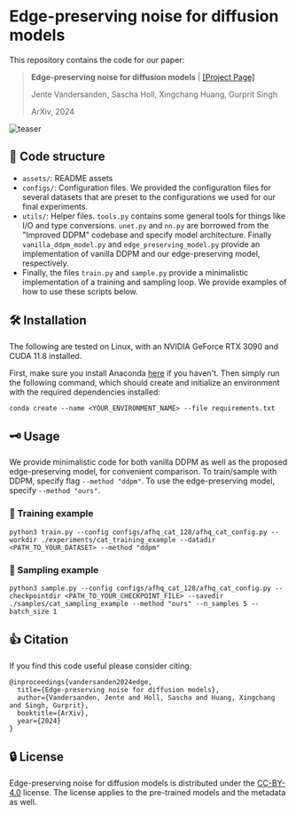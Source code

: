 # Edge-preserving noise for diffusion models
This repository contains the code for our paper:

> **Edge-preserving noise for diffusion models** | [[Project Page]](https://edge-preserving-diffusion.mpi-inf.mpg.de/)
>
> Jente Vandersanden, Sascha Holl, Xingchang Huang, Gurprit Singh
> 
> ArXiv, 2024

![teaser](assets/teaser.png)

## 📂 Code structure

* `assets/`: README assets
* `configs/`: Configuration files. We provided the configuration files for several datasets that are preset to the configurations we used for our final experiments.
* `utils/`: Helper files. `tools.py` contains some general tools for things like I/O and type conversions. `unet.py` and `nn.py` are borrowed from the "Improved DDPM" codebase and specify model architecture. Finally `vanilla_ddpm_model.py` and `edge_preserving_model.py` provide an implementation of vanilla DDPM and our edge-preserving model, respectively.
* Finally, the files `train.py` and `sample.py` provide a minimalistic implementation of a training and sampling loop. We provide examples of how to use these scripts below.
 
## 🛠️ Installation
The following are tested on Linux, with an NVIDIA GeForce RTX 3090 and CUDA 11.8 installed.

First, make sure you install Anaconda [here](https://docs.anaconda.com/anaconda/install/) if you haven't. Then simply run the following command, which should create and initialize an environment with the required dependencies installed:
```
conda create --name <YOUR_ENVIRONMENT_NAME> --file requirements.txt
```

## 🗝️ Usage

We provide minimalistic code for both vanilla DDPM as well as the proposed edge-preserving model, for convenient comparison. To train/sample with DDPM, specify flag `--method "ddpm"`. To use the edge-preserving model, specify `--method "ours"`. 

### 🚀 Training example
```
python3 train.py --config configs/afhq_cat_128/afhq_cat_config.py --workdir ./experiments/cat_training_example --datadir <PATH_TO_YOUR_DATASET> --method "ddpm" 
```

### 🧪 Sampling example
```
python3 sample.py --config configs/afhq_cat_128/afhq_cat_config.py --checkpointdir <PATH_TO_YOUR_CHECKPOINT_FILE> --savedir ./samples/cat_sampling_example --method "ours" --n_samples 5 --batch_size 1
```

## 👍 Citation
If you find this code useful please consider citing:
```
@inproceedings{vandersanden2024edge,
  title={Edge-preserving noise for diffusion models},
  author={Vandersanden, Jente and Holl, Sascha and Huang, Xingchang and Singh, Gurprit},
  booktitle={ArXiv},
  year={2024}
}
```

## 🔒 License
Edge-preserving noise for diffusion models is distributed under the [CC-BY-4.0](https://creativecommons.org/licenses/by/4.0/) license. The license applies to the pre-trained models and the metadata as well.

